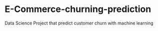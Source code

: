 # E-Commerce-churning-prediction
Data Science Project that predict customer churn with machine learning
